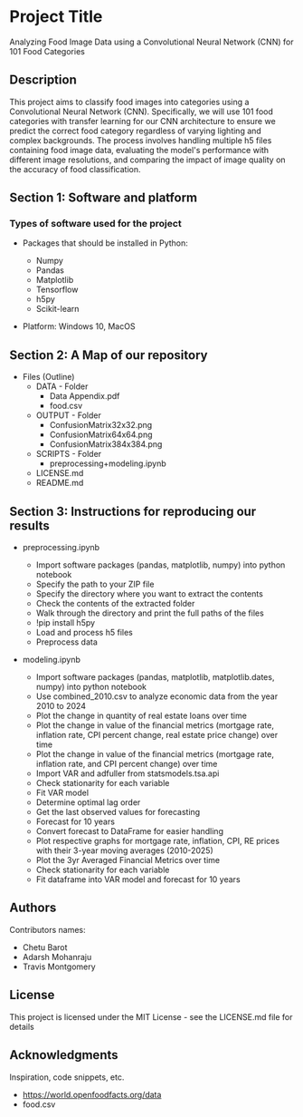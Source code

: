 # Project Title

Analyzing Food Image Data using a Convolutional Neural Network (CNN) for 101 Food Categories


## Description

This project aims to classify food images into categories using a Convolutional Neural Network (CNN). Specifically, we will use 101 food categories with transfer learning for our CNN architecture to ensure we predict the correct food category regardless of varying lighting and complex backgrounds. The process involves handling multiple h5 files containing food image data, evaluating the model's performance with different image resolutions, and comparing the impact of image quality on the accuracy of food classification.

## Section 1: Software and platform

### Types of software used for the project

* Packages that should be installed in Python:
  * Numpy
  * Pandas
  * Matplotlib
  * Tensorflow
  * h5py
  * Scikit-learn
  
* Platform: Windows 10, MacOS

## Section 2: A Map of our repository

* Files (Outline)
  * DATA - Folder
    * Data Appendix.pdf
    * food.csv
  * OUTPUT - Folder
    * ConfusionMatrix32x32.png
    * ConfusionMatrix64x64.png
    * ConfusionMatrix384x384.png
  * SCRIPTS - Folder
    * preprocessing+modeling.ipynb
  * LICENSE.md
  * README.md

## Section 3: Instructions for reproducing our results

* preprocessing.ipynb
  * Import software packages (pandas, matplotlib, numpy) into python notebook
  * Specify the path to your ZIP file
  * Specify the directory where you want to extract the contents
  * Check the contents of the extracted folder
  * Walk through the directory and print the full paths of the files
  * !pip install h5py
  * Load and process h5 files
  * Preprocess data
  
* modeling.ipynb
  * Import software packages (pandas, matplotlib, matplotlib.dates, numpy) into python notebook
  * Use combined_2010.csv to analyze economic data from the year 2010 to 2024
  * Plot the change in quantity of real estate loans over time
  * Plot the change in value of the financial metrics (mortgage rate, inflation rate, CPI percent change, real estate price change) over time
  * Plot the change in value of the financial metrics (mortgage rate, inflation rate, and CPI percent change) over time
  * Import VAR and adfuller from statsmodels.tsa.api
  * Check stationarity for each variable
  * Fit VAR model
  * Determine optimal lag order
  * Get the last observed values for forecasting
  * Forecast for 10 years
  * Convert forecast to DataFrame for easier handling
  * Plot respective graphs for mortgage rate, inflation, CPI, RE prices with their 3-year moving averages (2010-2025)
  * Plot the 3yr Averaged Financial Metrics over time
  * Check stationarity for each variable
  * Fit dataframe into VAR model and forecast for 10 years

## Authors

Contributors names:

* Chetu Barot 
* Adarsh Mohanraju
* Travis Montgomery


## License

This project is licensed under the MIT License - see the LICENSE.md file for details

## Acknowledgments

Inspiration, code snippets, etc.
* https://world.openfoodfacts.org/data
* food.csv



